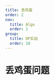 ```yaml
---
title: 丢鸡蛋
order: 2
nav:
  title: Algo
  order: 1
group:
  title: DP实战
  order: 10
---
```


# 丢鸡蛋问题

